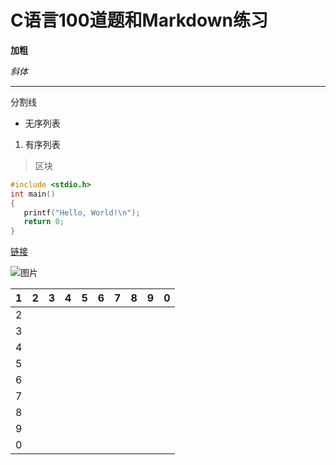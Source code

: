 # C语言100道题和Markdown练习

**加粗**

*斜体*

---

分割线

- 无序列表

1. 有序列表

> 区块

````c
#include <stdio.h>
int main()
{
   printf("Hello, World!\n");
   return 0;
}
````

[链接](http://www.baidu.com)

![图片](https://pic4.zhimg.com/v2-95662b448de55eee45886c86b239c550_1440w.jpg?source=172ae18b)

| 1    | 2    | 3    | 4    | 5    | 6    | 7    | 8    | 9    | 0    |
| ---- | ---- | ---- | ---- | ---- | ---- | ---- | ---- | ---- | ---- |
| 2    |      |      |      |      |      |      |      |      |      |
| 3    |      |      |      |      |      |      |      |      |      |
| 4    |      |      |      |      |      |      |      |      |      |
| 5    |      |      |      |      |      |      |      |      |      |
| 6    |      |      |      |      |      |      |      |      |      |
| 7    |      |      |      |      |      |      |      |      |      |
| 8    |      |      |      |      |      |      |      |      |      |
| 9    |      |      |      |      |      |      |      |      |      |
| 0    |      |      |      |      |      |      |      |      |      |


